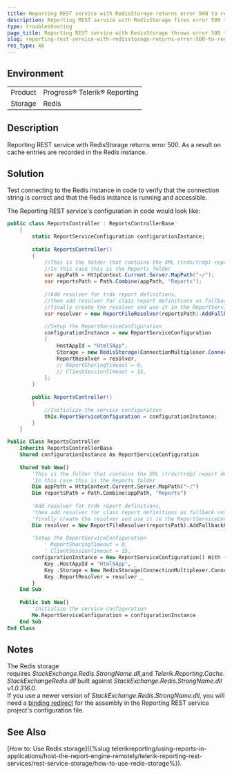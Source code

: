 ```yaml
---
title: Reporting REST service with RedisStorage returns error 500 to requests.
description: Reporting REST service with RedisStorage fires error 500 to requests. 
type: troubleshooting
page_title: Reporting REST service with RedisStorage throws error 500 to requests
slug: reporting-rest-service-with-redisstorage-returns-error-500-to-requests
res_type: kb
---
```


## Environment
<table>
	<tbody>
		<tr>
			<td>Product</td>
			<td>Progress® Telerik® Reporting</td>
		</tr>
		<tr>
			<td>Storage</td>
			<td>Redis</td>
		</tr>
	</tbody>
</table>

## Description

Reporting REST service with RedisStorage returns error 500. As a result on cache entries are recorded in the Redis instance.   

## Solution    
  
Test connecting to the Redis instance in code to verify that the connection string is correct and that the Redis instance is running and accessible.  
  
The Reporting REST service's configuration in code would look like:  

````cs
public class ReportsController : ReportsControllerBase
    {
        static ReportServiceConfiguration configurationInstance;
  
        static ReportsController()
        {
            //This is the folder that contains the XML (trdx/trdp) report definitions
            //In this case this is the Reports folder
            var appPath = HttpContext.Current.Server.MapPath("~/");
            var reportsPath = Path.Combine(appPath, "Reports");
  
            //Add resolver for trdx report definitions,
            //then add resolver for class report definitions as fallback resolver;
            //finally create the resolver and use it in the ReportServiceConfiguration instance.
            var resolver = new ReportFileResolver(reportsPath).AddFallbackResolver(new ReportTypeResolver());
  
            //Setup the ReportServiceConfiguration      
            configurationInstance = new ReportServiceConfiguration
            {
                HostAppId = "Html5App",
                Storage = new RedisStorage(ConnectionMultiplexer.Connect("RedisConnectionStringHERE")),           
                ReportResolver = resolver,
                // ReportSharingTimeout = 0,
                // ClientSessionTimeout = 15,
            };
        }
  
        public ReportsController()
        {
            //Initialize the service configuration
            this.ReportServiceConfiguration = configurationInstance;
        }  
    }
````
````vb
Public Class ReportsController
    Inherits ReportsControllerBase
    Shared configurationInstance As ReportServiceConfiguration
 
    Shared Sub New()
        'This is the folder that contains the XML (trdx/trdp) report definitions
        'In this case this is the Reports folder
        Dim appPath = HttpContext.Current.Server.MapPath("~/")
        Dim reportsPath = Path.Combine(appPath, "Reports")
 
        'Add resolver for trdx report definitions,
        'then add resolver for class report definitions as fallback resolver;
        'finally create the resolver and use it in the ReportServiceConfiguration instance.
        Dim resolver = New ReportFileResolver(reportsPath).AddFallbackResolver(New ReportTypeResolver())
 
        'Setup the ReportServiceConfiguration      
            ' ReportSharingTimeout = 0,
            ' ClientSessionTimeout = 15,
        configurationInstance = New ReportServiceConfiguration() With { _
            Key .HostAppId = "Html5App", _
            Key .Storage = New RedisStorage(ConnectionMultiplexer.Connect("RedisConnectionStringHERE")), _
            Key .ReportResolver = resolver _
        }
    End Sub
 
    Public Sub New()
        'Initialize the service configuration
        Me.ReportServiceConfiguration = configurationInstance
    End Sub
End Class
````

## Notes

The Redis storage requires *StackExchange.Redis.StrongName.dll*,and *Telerik.Reporting.Cache.StackExchangeRedis.dll* built against *StackExchange.Redis.StrongName.dll v1.0.316.0*.   
If you use a newer version of *StackExchange.Redis.StrongName.dll*, you will need a [binding redirect](https://msdn.microsoft.com/en-us/library/eftw1fys%28v=vs.110%29.aspx) for the assembly in the Reporting REST service project's configuration file.  

## See Also

[How to: Use Redis storage]({%slug telerikreporting/using-reports-in-applications/host-the-report-engine-remotely/telerik-reporting-rest-services/rest-service-storage/how-to-use-redis-storage%}). 
